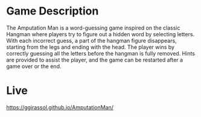 # Game Description

The Amputation Man is a word-guessing game inspired on the classic Hangman where players try to figure out a hidden word by selecting letters.
With each incorrect guess, a part of the hangman figure disappears, starting from the legs and ending with the head.
The player wins by correctly guessing all the letters before the hangman is fully removed. Hints are provided to assist the player, and the game can be restarted after a game over or the end.

# Live

https://ggirassol.github.io/AmputationMan/